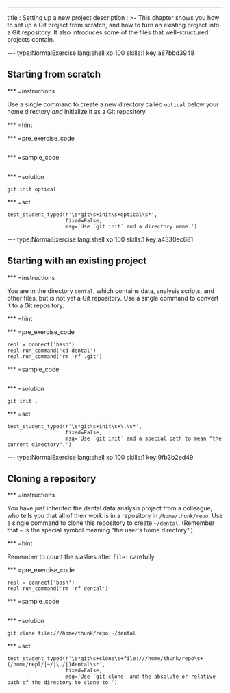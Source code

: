 ---
title       : Setting up a new project
description : >-
  This chapter shows you how to set up a Git project from scratch, and
  how to turn an existing project into a Git repository.  It also
  introduces some of the files that well-structured projects contain.

--- type:NormalExercise lang:shell xp:100 skills:1 key:a87bbd3948
## Starting from scratch

*** =instructions

Use a single command to create a new directory called `optical` below your home directory
*and* initialize it as a Git repository.

*** =hint

*** =pre_exercise_code
```{shell}

```

*** =sample_code
```{shell}

```

*** =solution
```{shell}
git init optical
```

*** =sct
```{python}
test_student_typed(r'\s*git\s+init\s+optical\s*',
                   fixed=False,
                   msg='Use `git init` and a directory name.')
```

<!-- -------------------------------------------------------------------------------- -->

--- type:NormalExercise lang:shell xp:100 skills:1 key:a4330ec681
## Starting with an existing project

*** =instructions

You are in the directory `dental`,
which contains data, analysis scripts, and other files,
but is not yet a Git repository.
Use a single command to convert it to a Git repository.

*** =hint

*** =pre_exercise_code
```{shell}
repl = connect('bash')
repl.run_command('cd dental')
repl.run_command('rm -rf .git')
```

*** =sample_code
```{shell}

```

*** =solution
```{shell}
git init .
```

*** =sct
```{python}
test_student_typed(r'\s*git\s+init\s+\.\s*',
                   fixed=False,
                   msg='Use `git init` and a special path to mean "the current directory".')
```

<!-- -------------------------------------------------------------------------------- -->

--- type:NormalExercise lang:shell xp:100 skills:1 key:9fb3b2ed49
## Cloning a repository

*** =instructions

You have just inherited the dental data analysis project from a colleague,
who tells you that all of their work is in a repository in `/home/thunk/repo`.
Use a single command to clone this repository to create `~/dental`.
(Remember that `~` is the special symbol meaning "the user's home directory".)

*** =hint

Remember to count the slashes after `file:` carefully.

*** =pre_exercise_code
```{shell}
repl = connect('bash')
repl.run_command('rm -rf dental')
```

*** =sample_code
```{shell}

```

*** =solution
```{shell}
git clone file:///home/thunk/repo ~/dental
```

*** =sct
```{python}
test_student_typed(r'\s*git\s+clone\s+file:///home/thunk/repo\s+(/home/repl/|~/|\./|)dental\s*',
                   fixed=False,
                   msg='Use `git clone` and the absolute or relative path of the directory to clone to.')
```
